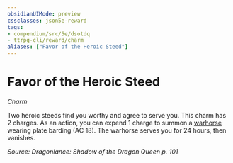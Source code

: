 ```yaml
---
obsidianUIMode: preview
cssclasses: json5e-reward
tags:
- compendium/src/5e/dsotdq
- ttrpg-cli/reward/charm
aliases: ["Favor of the Heroic Steed"]
---
```

# Favor of the Heroic Steed
*Charm*  

Two heroic steeds find you worthy and agree to serve you. This charm has 2 charges. As an action, you can expend 1 charge to summon a [warhorse](/3-Mechanics/CLI/bestiary/beast/warhorse.md) wearing plate barding (AC 18). The warhorse serves you for 24 hours, then vanishes.

*Source: Dragonlance: Shadow of the Dragon Queen p. 101*
